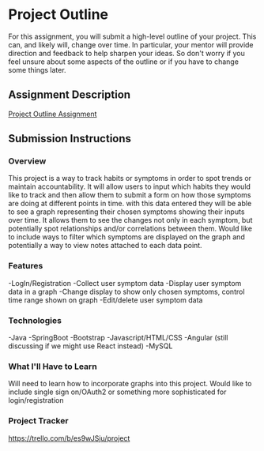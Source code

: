 # Project Outline
For this assignment, you will submit a high-level outline of your project. This can, and likely will, change over time. In particular, your mentor will provide direction and feedback to help sharpen your ideas. So don't worry if you feel unsure about some aspects of the outline or if you have to change some things later.

## Assignment Description
[Project Outline Assignment](https://education.launchcode.org/liftoff/modules/assignments/project-outline)

## Submission Instructions

### Overview
This project is a way to track habits or symptoms in order to spot trends or maintain accountability. It will allow users to input which habits they would like to track and then allow them to submit a form on how those symptoms are doing at different points in time. with this data entered they will be able to see a graph representing their chosen symptoms showing their inputs over time. It allows them to see the changes not only in each symptom, but potentially spot relationships and/or correlations between them. Would like to include ways to filter which symptoms are displayed on the graph and potentially a way to view notes attached to each data point.

### Features
-LogIn/Registration
-Collect user symptom data
-Display user symptom data in a graph
-Change display to show only chosen symptoms, control time range shown on graph
-Edit/delete user symptom data

### Technologies
-Java
-SpringBoot
-Bootstrap
-Javascript/HTML/CSS
-Angular (still discussing if we might use React instead)
-MySQL

### What I'll Have to Learn
Will need to learn how to incorporate graphs into this project. Would like to include single sign on/OAuth2 or something more sophisticated for login/registration

### Project Tracker
https://trello.com/b/es9wJSju/project
